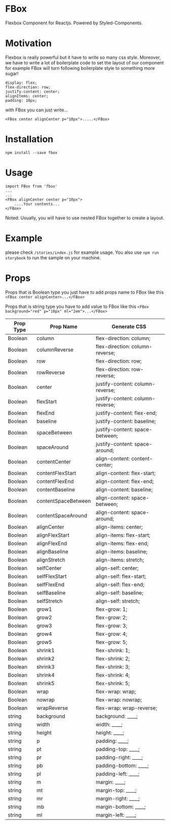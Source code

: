 # FBox
Flexbox Component for Reactjs. Powered by Styled-Components.

# Motivation
Flexbox is really powerful but it have to write so many css style. Moreover, we have to write a lot of boilerplate code to set the layout of our component for example FBox will turn following boilerplate style to something more sugar! 
```
display: flex;
flex-direction: row;
justify-content: center;
alignItems: center;
padding: 10px;
```

with FBox you can just write...

```
<FBox center alignCenter p="10px">.....</FBox>
```

# Installation
```
npm install --save fbox
```
# Usage
```
import FBox from 'fbox'
...
...
<FBox alignCenter center p="10px">
    ....Your contents...
</FBox>
```
Noted: Usually, you will have to use nested FBox together to create a layout.

# Example

please check `/stories/index.js` for example usage. You also use `npm run storybook` to run the sample on your machine.

# Props

Props that is Boolean type you just have to add props name to FBox like this `<FBox center alignCenter>...</FBox>`

Props that is string type you have to add value to FBox like this `<FBox background="red" p="10px" ml="2em">...</FBox>`

|Prop Type| Prop Name | Generate CSS |
|---------|-----------|---------------|
| Boolean | column   | flex-direction: column;
| Boolean | columnReverse | flex-direction: column-reverse; 
| Boolean | row |  flex-direction: row; 
| Boolean | rowReverse |  flex-direction: row-reverse; 
| Boolean | center |  justify-content: column-reverse; 
| Boolean | flexStart |  justify-content: column-reverse; 
| Boolean | flexEnd | justify-content: flex-end;
| Boolean | baseline | justify-content: baseline;
| Boolean | spaceBetween | justify-content: space-between;
| Boolean | spaceAround | justify-content: space-around;
| Boolean | contentCenter | align-content: content-center;
| Boolean | contentFlexStart | align-content: flex-start;
| Boolean | contentFlexEnd | align-content: flex-end;
| Boolean | contentBaseline | align-content: baseline;
| Boolean | contentSpaceBetween | align-content: space-between;
| Boolean | contentSpaceAround | align-content: space-around;
| Boolean | alignCenter | align-items: center;
| Boolean | alignFlexStart | align-items: flex-start;
| Boolean | alignFlexEnd | align-items: flex-end;
| Boolean | alignBaseline | align-items: baseline;
| Boolean | alignStretch | align-items: stretch;
| Boolean | selfCenter | align-self: center;
| Boolean | selfFlexStart | align-self: flex-start;
| Boolean | selfFlexEnd | align-self: flex-end;
| Boolean | selfBaseline | align-self: baseline;
| Boolean | selfStretch | align-self: stretch;
| Boolean | grow1 | flex-grow: 1;
| Boolean | grow2 | flex-grow: 2;
| Boolean | grow3 | flex-grow: 3;
| Boolean | grow4 | flex-grow: 4;
| Boolean | grow5 | flex-grow: 5;
| Boolean | shrink1 | flex-shrink: 1;
| Boolean | shrink2 | flex-shrink: 2;
| Boolean | shrink3 | flex-shrink: 3;
| Boolean | shrink4 | flex-shrink: 4;
| Boolean | shrink5 | flex-shrink: 5;
| Boolean | wrap | flex-wrap: wrap;
| Boolean | nowrap | flex-wrap: nowrap;
| Boolean | wrapReverse | flex-wrap: wrap-reverse;
| string | background | background: ____;
| string | width | width: ____;
| string | height | height: ____;
| string | p | padding: ____;
| string | pt | padding-top: ____;
| string | pr | padding-right: ____;
| string | pb | padding-bottom: ____;
| string | pl | padding-left: ____;
| string | m | margin: ____;
| string | mt | margin-top: ____;
| string | mr | margin-right: ____;
| string | mb | margin-bottom: ____;
| string | ml | margin-left: ____;















